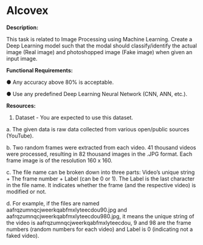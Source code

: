 # Alcovex
**Description:**

  This task is related to Image Processing using Machine Learning. Create a Deep Learning model such that the modal
  should classify/identify the actual image (Real image) and photoshopped image (Fake image) when given an input
  image.
  
**Functional Requirements:**

  ● Any accuracy above 80% is acceptable.
  
  ● Use any predefined Deep Learning Neural Network (CNN, ANN, etc.).
  
**Resources:**

  1. Dataset - You are expected to use this dataset.
  
  a. The given data is raw data collected from various open/public sources (YouTube).
  
  b. Two random frames were extracted from each video. 41 thousand videos were processed, resulting in
  82 thousand images in the .JPG format. Each frame image is of the resolution 160 x 160.
  
  c. The file name can be broken down into three parts: Video’s unique string + The frame number + Label
  (can be 0 or 1). The Label is the last character in the file name. It indicates whether the frame (and the
  respective video) is modified or not.
  
  d. For example, if the files are named aafrqzumnqcjweerkqabfmxlyteecdou90.jpg and
  aafrqzumnqcjweerkqabfmxlyteecdou980.jpg, it means the unique string of the video is
  aafrqzumnqcjweerkqabfmxlyteecdou, 9 and 98 are the frame numbers (random numbers for each
  video) and Label is 0 (indicating not a faked video).
